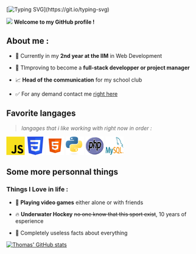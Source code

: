 [![Typing SVG](https://readme-typing-svg.demolab.com?font=Fira+Code&pause=1000&color=F7F7F7&width=435&lines=Hello+World+!+I'm+Thomas+!)](https://git.io/typing-svg)

<img src = "https://raw.githubusercontent.com/MartinHeinz/MartinHeinz/master/wave.gif" width = 20px> **Welcome to my GitHub profile !**

## About me :

- 👷 Currently in my **2nd year at the IIM** in Web Development

- 🚧 TImproving to become a **full-stack developper or project manager**

- 📈 **Head of the communication** for my school club

- ✅ For any demand contact me  <a href="mailto:thomascandille.contact@gmail.com">right here</a>

## Favorite langages
>*langages that i like working with right now in order :*

<img src="img/Javascript-736400_960_720.png" width="48" height="48" alt="JavaScript"></img>
<img src="img/CSS3_logo.svg" width="48" height="48" alt="CSS"></img>
<img src="img/icons8-html-5.svg" width="48" height="48" alt="HTML"></img>
<img src="img/Python-logo-notext.svg" width="48" height="48" alt="Python"></img>
<img src="img/PHP-logo.svg" width="48" height="48" alt="PhP"></img>
<img src="img/logo-mysql-170x115.png" width="48" height="48" alt="MySQL"></img>

## Some more personnal things

### Things I Love in life :

- 🚩 **Playing video games** either alone or with friends

- 🔥 **Underwater Hockey** ~~no one know that this sport exist~~, 10 years of esperience

- 🐛 Completely useless facts about everything

[![Thomas' GitHub stats](https://github-readme-stats.vercel.app/api?username=ThomasCandille)](https://github.com/anuraghazra/github-readme-stats)
